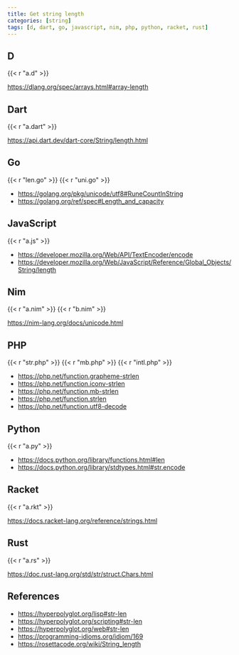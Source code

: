 ```yaml
---
title: Get string length
categories: [string]
tags: [d, dart, go, javascript, nim, php, python, racket, rust]
---
```


## D

{{< r "a.d" >}}

<https://dlang.org/spec/arrays.html#array-length>

## Dart

{{< r "a.dart" >}}

<https://api.dart.dev/dart-core/String/length.html>

## Go

{{< r "len.go" >}}
{{< r "uni.go" >}}

- <https://golang.org/pkg/unicode/utf8#RuneCountInString>
- <https://golang.org/ref/spec#Length_and_capacity>

## JavaScript

{{< r "a.js" >}}

- <https://developer.mozilla.org/Web/API/TextEncoder/encode>
- <https://developer.mozilla.org/Web/JavaScript/Reference/Global_Objects/String/length>

## Nim

{{< r "a.nim" >}}
{{< r "b.nim" >}}

<https://nim-lang.org/docs/unicode.html>

## PHP

{{< r "str.php" >}}
{{< r "mb.php" >}}
{{< r "intl.php" >}}

- <https://php.net/function.grapheme-strlen>
- <https://php.net/function.iconv-strlen>
- <https://php.net/function.mb-strlen>
- <https://php.net/function.strlen>
- <https://php.net/function.utf8-decode>

## Python

{{< r "a.py" >}}

- <https://docs.python.org/library/functions.html#len>
- <https://docs.python.org/library/stdtypes.html#str.encode>

## Racket

{{< r "a.rkt" >}}

<https://docs.racket-lang.org/reference/strings.html>

## Rust

{{< r "a.rs" >}}

<https://doc.rust-lang.org/std/str/struct.Chars.html>

## References

- <https://hyperpolyglot.org/lisp#str-len>
- <https://hyperpolyglot.org/scripting#str-len>
- <https://hyperpolyglot.org/web#str-len>
- <https://programming-idioms.org/idiom/169>
- <https://rosettacode.org/wiki/String_length>
